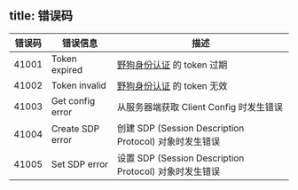 title: 错误码
---

| 错误码 | 错误信息            | 描述                                                 |
| ----- | ------------------ | --------------------------------------------------- |
| 41001 | Token expired      | [野狗身份认证](/auth/android/index.html) 的 token 过期     |
| 41002 | Token invalid      | [野狗身份认证](/auth/android/index.html) 的 token 无效     |
| 41003 | Get config error   | 从服务器端获取 Client Config 时发生错误                 |
| 41004 | Create SDP error   | 创建 SDP (Session Description Protocol) 对象时发生错误 |
| 41005 | Set SDP error      | 设置 SDP (Session Description Protocol) 对象时发生错误 |

